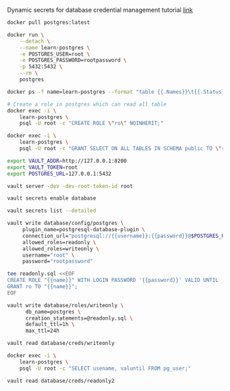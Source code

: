 Dynamic secrets for database credential management tutorial
[link](https://developer.hashicorp.com/vault/tutorials/db-credentials/database-secrets)

```sh
docker pull postgres:latest
```

```sh
docker run \
    --detach \
    --name learn-postgres \
    -e POSTGRES_USER=root \
    -e POSTGRES_PASSWORD=rootpassword \
    -p 5432:5432 \
    --rm \
    postgres
```

```sh
docker ps -f name=learn-postgres --format "table {{.Names}}\t{{.Status}}"
```

```sh
# Create a role in postgres which can read all table
docker exec -i \
    learn-postgres \
    psql -U root -c "CREATE ROLE \"ro\" NOINHERIT;"
```

```sh
docker exec -i \
    learn-postgres \
    psql -U root -c "GRANT SELECT ON ALL TABLES IN SCHEMA public TO \"ro\";"
```

```sh
export VAULT_ADDR=http://127.0.0.1:8200
export VAULT_TOKEN=root
export POSTGRES_URL=127.0.0.1:5432
```

```sh
vault server -dev -dev-root-token-id root
```

```sh
vault secrets enable database
```

```sh
vault secrets list --detailed
```

```sh
vault write database/config/postgres \
     plugin_name=postgresql-database-plugin \
     connection_url="postgresql://{{username}}:{{password}}@$POSTGRES_URL/postgres?sslmode=disable" \
     allowed_roles=readonly \
     allowed_roles=writeonly \
     username="root" \
     password="rootpassword"

```

```sh
tee readonly.sql <<EOF
CREATE ROLE "{{name}}" WITH LOGIN PASSWORD '{{password}}' VALID UNTIL '{{expiration}}' INHERIT;
GRANT ro TO "{{name}}";
EOF

```

```sh
vault write database/roles/writeonly \
      db_name=postgres \
      creation_statements=@readonly.sql \
      default_ttl=1h \
      max_ttl=24h

```

```sh
vault read database/creds/writeonly
```

```sh
docker exec -i \
    learn-postgres \
    psql -U root -c "SELECT usename, valuntil FROM pg_user;"

```

```sh
vault read database/creds/readonly2
```